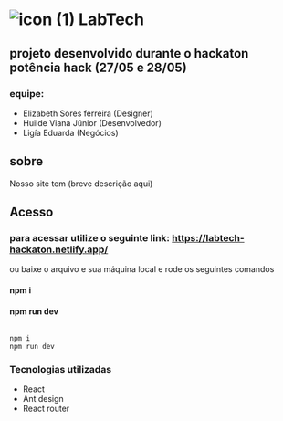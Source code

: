 # ![icon (1)](https://github.com/huilde/LabTech/assets/80132170/09fbb3f9-d077-41b5-b1b3-c3bdf80111c6)  LabTech 

## projeto desenvolvido durante o hackaton potência hack (27/05 e 28/05)
### equipe:
- Elizabeth Sores ferreira (Designer)
- Huilde Viana Júnior (Desenvolvedor)
- Ligía Eduarda (Negócios)

## sobre
Nosso site tem (breve descrição aqui)

## Acesso
### para acessar utilize o seguinte link: https://labtech-hackaton.netlify.app/
ou baixe o arquivo e sua máquina local e rode os seguintes comandos
#### npm i
#### npm run dev
~~~shell

npm i
npm run dev
~~~

### Tecnologias utilizadas
- React
- Ant design
- React router

